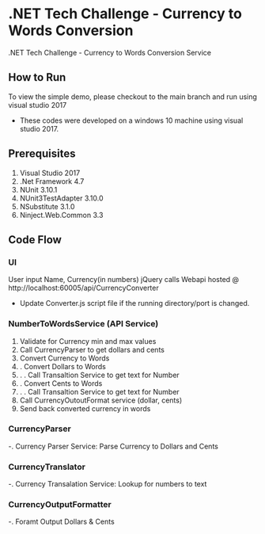 # .NET Tech Challenge - Currency to Words Conversion

.NET Tech Challenge - Currency to Words Conversion Service

## How to Run
To view the simple demo, please checkout to the main branch and run using visual studio 2017

* These codes were developed on a windows 10 machine using visual studio 2017.

## Prerequisites
1. Visual Studio 2017 
1. .Net Framework 4.7
2. NUnit 3.10.1
3. NUnit3TestAdapter 3.10.0
4. NSubstitute 3.1.0
5. Ninject.Web.Common 3.3

## Code Flow

### UI
User input Name, Currency(in numbers) 
jQuery calls Webapi hosted @ http://localhost:60005/api/CurrencyConverter
* Update Converter.js script file if the running directory/port is changed.

### NumberToWordsService (API Service)
1. Validate for Currency min and max values
2. Call CurrencyParser to get dollars and cents
3. Convert Currency to Words
3. . Convert Dollars to Words
3. . . Call Transaltion Service to get text for Number
3. . Convert Cents to Words
3. . . Call Transaltion Service to get text for Number
4. Call CurrencyOutoutFormat service (dollar, cents)
5. Send back converted currency in words

### CurrencyParser
-. Currency Parser Service: Parse Currency to Dollars and Cents

### CurrencyTranslator
-. Currency Transalation Service: Lookup for numbers to text

### CurrencyOutputFormatter
-. Foramt Output Dollars & Cents

